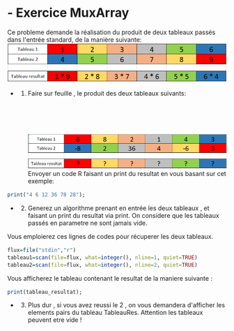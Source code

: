 # - Exercice MuxArray

Ce probleme demande la réalisation du produit de deux tableaux passés dans l'entrée standard, de la manière suivante:
![Alt text](/ressources/exemple2MuxArray.PNG)



+ 1) Faire sur feuille , le produit des deux tableaux suivants:
<br/><br/><br/><br/><br/><br/>
![Alt text](/ressources/exempleExo1MuxArray.PNG) <br/>
Envoyer un code R faisant un print du resultat en vous basant sur cet exemple:
```R
print("4 6 12 36 78 28");
```


+ 2) Generez un algorithme prenant en entrée les deux tableaux , et faisant un print du resultat via print.
On considere que les tableaux passés en parametre ne sont jamais vide.

Vous emploierez ces lignes de codes pour récuperer les deux tableaux.
```R
flux=file("stdin","r")
tableau1=scan(file=flux, what=integer(), nline=1, quiet=TRUE)
tableau2=scan(file=flux, what=integer(), nline=2, quiet=TRUE)
```

Vous afficherez le tableau contenant le resultat de la maniere suivante : 
```R
print(tableau_resultat);
```

+ 3) Plus dur , si vous avez reussi le 2 , on vous demandera d'afficher les elements pairs du tableau TableauRes.
Attention les tableaux peuvent etre vide !
